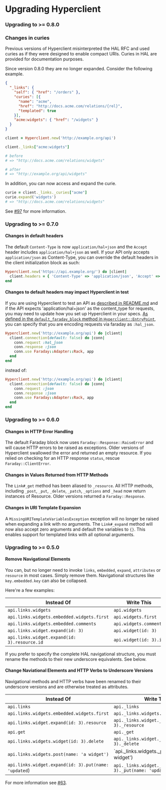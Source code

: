 Upgrading Hyperclient
=====================

### Upgrading to >= 0.8.0

### Changes in curies

Previous versions of Hyperclient misinterpreted the HAL RFC and used curies as if they were designed to enable compact URIs. Curies in HAL are provided for documentation purposes.

Since version 0.8.0 they are no longer expanded. Consider the following example.

```json
{
  "_links": {
    "self": { "href": "/orders" },
    "curies": [{
      "name": "acme",
      "href": "http://docs.acme.com/relations/{rel}",
      "templated": true
    }],
    "acme:widgets": { "href": "/widgets" }
  }
}
```

```rb
client = Hyperclient.new('http://example.org/api')

client._links["acme:widgets"]

# before
# => "http://docs.acme.com/relations/widgets"

# after
# => "http://example.org/api/widgets"
```

In addition, you can now access and expand the curie.

```rb
curie = client._links._curies["acme"]
curie.expand('widgets')
# => "http://docs.acme.com/relations/widgets"
```

See [#97](https://github.com/codegram/hyperclient/issues/97) for more information.

### Upgrading to >= 0.7.0

#### Changes in default headers

The default `Content-Type` is now `application/hal+json` and the `Accept` header includes `application/hal+json` as well.
If your API only accepts `application/json` as Content-Type, you can override the default headers in the client initialization block as such:

```rb
Hyperclient.new('https://api.example.org/') do |client|
  client.headers = { 'Content-Type' => 'application/json', 'Accept' => 'application/json,application/hal+json' }
end
```

#### Changes to default headers may impact Hyperclient in test

If you are using Hyperclient to test an API as [described in README.md](https://github.com/codegram/hyperclient#testing-using-hyperclient) and if the API expects 'application/hal+json' as the content_type for requests, you may need to update how you set up Hyperclient in your specs.  [As defined in the ```default_faraday_block``` method in ```Hyperclient::EntryPoint```](https://github.com/codegram/hyperclient/blob/9f908854395523b38e0d4fc834d6db1f8b6dfb22/lib/hyperclient/entry_point.rb#L129), you can specify that you are encoding requests via faraday as ```:hal_json```.

```ruby
Hyperclient.new('http://example.org/api') do |client|
  client.connection(default: false) do |conn|
    conn.request :hal_json
    conn.response :json
    conn.use Faraday::Adapter::Rack, app
  end
end
```

instead of:

```ruby
Hyperclient.new('http://example.org/api') do |client|
  client.connection(default: false) do |conn|
    conn.request :json
    conn.response :json
    conn.use Faraday::Adapter::Rack, app
  end
end
```

### Upgrading to >= 0.6.0

#### Changes in HTTP Error Handling

The default Faraday block now uses `Faraday::Response::RaiseError` and will cause HTTP errors to be raised as exceptions. Older versions of Hyperclient swallowed the error and returned an empty resource. If you relied on checking for an HTTP response `status`, rescue `Faraday::ClientError`.

#### Changes in Values Returned from HTTP Methods

The `Link#_get` method has been aliased to `_resource`. All HTTP methods, including `_post`, `_put`, `_delete`, `_patch`, `_options` and `_head` now return instances of Resource. Older versions returned a `Faraday::Response`.

#### Changes in URI Template Expansion

A `MissingURITemplateVariablesException` exception will no longer be raised when expanding a link with no arguments. The `Link#_expand` method will now also accept zero arguments and default the variables to `{}`. This enables support for templated links with all optional arguments.

### Upgrading to >= 0.5.0

#### Remove Navigational Elements

You can, but no longer need to invoke `links`, `embedded`, `expand`, `attributes` or `resource` in most cases. Simply remove them. Navigational structures like `key.embedded.key` can also be collapsed.

Here're a few examples:

Instead Of                                      | Write This
----------------------------------------------- | -----------------------
`api.links.widgets`                             | `api.widgets`
`api.links.widgets.embedded.widgets.first`      | `api.widgets.first`
`api.links.widgets.embedded.comments`           | `api.widgets.comments`
`api.links.widget.expand(id: 3)`                | `api.widget(id: 3)`
`api.links.widget.expand(id: 3).resource.id`    | `api.widget(id: 3).id`

If you prefer to specify the complete HAL navigational structure, you must rename the methods to their new underscore equivalents. See below.

#### Change Naviational Elements and HTTP Verbs to Underscore Versions

Navigational methods and HTTP verbs have been renamed to their underscore versions and are otherwise treated as attributes.

Instead Of                                              | Write This
------------------------------------------------------- | ----------------------------------------------------------------
`api.links`                                             | `api._links`
`api.links.widgets.embedded.widgets.first`              | `api._links.widgets._embedded.first`
`api.links.widget.expand(id: 3).resource`               | `api._links.widget._expand(id: 3)._resource`
`api.get`                                               | `api._get`
`api.links.widgets.widget(id: 3).delete`                | `api._links.widget._expand(id: 3)._delete`
`api.links.widgets.post(name: 'a widget')`              | `api._links.widgets._post(name: 'a widget')
`api.links.widget.expand(id: 3).put(name: 'updated`)    | `api._links.widget._expand(id: 3)._put(name: 'updated')`

For more information see [#63](https://github.com/codegram/hyperclient/pull/63).
